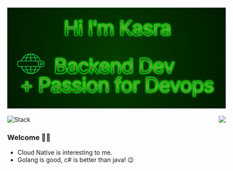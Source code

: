 

<p align="center">
  <img alig src="https://github.com/Thakay/Thakay/blob/main/hi2.gif" />
</p>

![Stack](https://skillicons.dev/icons?i=go,py,kubernetes,ts,docker,kafka,postgres,mysql,redis,azure,aws,bash,cs,dotnet,js,vue,linux,git,github,gitlab,django,flask,mongodb,react,postman,terraform&perline=9)
<img align="right" src="https://github-readme-stats.vercel.app/api?username=Thakay&show_icons=true&icon_color=1EDA32&text_color=718096&bg_color=00000000&hide_title=true&hide_border=true" />

### Welcome 🙋‍♂️

- Cloud Native is interesting to me.
- Golang is good, c# is better than java! :wink:
